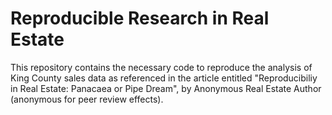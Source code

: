 # Reproducible Research in Real Estate

This repository contains the necessary code to reproduce the analysis of King County sales data as referenced
in the article entitled "Reproducibiliy in Real Estate:  Panacaea or Pipe Dream", by Anonymous Real Estate Author (anonymous for peer review effects).
